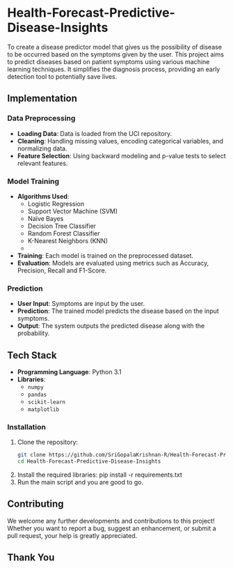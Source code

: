 # Health-Forecast-Predictive-Disease-Insights
To create a disease predictor model that gives us the possibility of disease to be occurred based on the symptoms given by the user.
This project aims to predict diseases based on patient symptoms using various machine learning techniques. It simplifies the diagnosis process, providing an early detection tool to potentially save lives.

## Implementation

  ### Data Preprocessing
  - **Loading Data**: Data is loaded from the UCI repository.
  - **Cleaning**: Handling missing values, encoding categorical variables, and normalizing data.
  - **Feature Selection**: Using backward modeling and p-value tests to select relevant features.
  
  ### Model Training
  - **Algorithms Used**:
    - Logistic Regression
    - Support Vector Machine (SVM)
    - Naïve Bayes
    - Decision Tree Classifier
    - Random Forest Classifier
    - K-Nearest Neighbors (KNN)
    - 
  - **Training**: Each model is trained on the preprocessed dataset.
  - **Evaluation**: Models are evaluated using metrics such as Accuracy, Precision, Recall and F1-Score.

  ### Prediction
  - **User Input**: Symptoms are input by the user.
  - **Prediction**: The trained model predicts the disease based on the input symptoms.
  - **Output**: The system outputs the predicted disease along with the probability.

## Tech Stack
- **Programming Language**: Python 3.1
- **Libraries**:
  - `numpy`
  - `pandas`
  - `scikit-learn`
  - `matplotlib`

### Installation
1. Clone the repository:
   ```bash
   git clone https://github.com/SriGopalaKrishnan-R/Health-Forecast-Predictive-Disease-Insights/edit/main/
   cd Health-Forecast-Predictive-Disease-Insights
2. Install the required libraries:
    pip install -r requirements.txt
3. Run the main script and you are good to go.
    
## Contributing
We welcome any further developments and contributions to this project! Whether you want to report a bug, suggest an enhancement, or submit a pull request, your help is greatly appreciated. 

## Thank You

